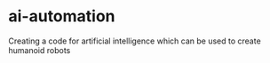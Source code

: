 # ai-automation
Creating a code for artificial intelligence which can be used to create humanoid robots
